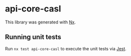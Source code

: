 # api-core-casl

This library was generated with [Nx](https://nx.dev).

## Running unit tests

Run `nx test api-core-casl` to execute the unit tests via [Jest](https://jestjs.io).
